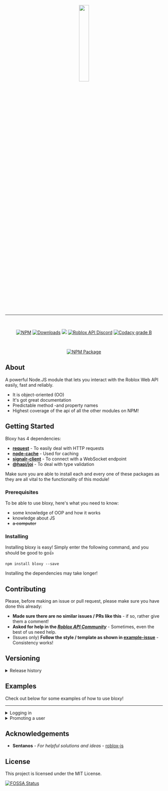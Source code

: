 <p align="center">
  <img width="25%" height="25%" src="https://media.discordapp.net/attachments/513102278538821647/516007264717373451/0yellow_bloxy.png">
</p>

***

<div align="center">
<br>
    <p>
    <a href="https://npmjs.com/package/bloxy"><img src="https://img.shields.io/npm/v/bloxy.svg?maxAge=3600&style=flat-square" alt="NPM"></a>
    <a href="https://npmjs.com/package/bloxy"><img src="https://img.shields.io/npm/dt/bloxy.svg?maxAge=3600&style=flat-square" alt="Downloads"></a>
<a href="https://app.fossa.io/projects/git%2Bgithub.com%2FVisualizememe%2Fbloxy?ref=badge_shield" alt="FOSSA Status"><img src="https://app.fossa.io/api/projects/git%2Bgithub.com%2FVisualizememe%2Fbloxy.svg?type=shield"/></a>
<a href="https://discord.gg/EDXNdAT"><img src="https://img.shields.io/badge/discord-roblox%20api%20chat-blue.svg?style=flat-square&logo=discord" alt="Roblox API Discord"></a>
<a href="https://www.codacy.com/manual/martin_47/bloxy?utm_source=github.com&utm_medium=referral&utm_content=Visualizememe/bloxy&utm_campaign=Badge_Grade"><img src="https://api.codacy.com/project/badge/Grade/560bc4f4762842f5b014a880e488d64d?isInternal=true" alt="Codacy grade B"></a>      

</p>
<br>
<p>
<a href="https://www.npmjs.com/package/bloxy"><img src="https://nodei.co/npm/bloxy.png?downloads=true&downloadRank=true&stars=true" alt="NPM Package"></a>
</p>
</div>

## About

A powerful Node.JS module that lets you interact with the Roblox Web API easily, fast and reliably.
- It is object-oriented (OO)
- It's got great documentation
- Predictable method -and property names
- Highest coverage of the api of all the other modules on NPM!

## Getting Started

Bloxy has 4 dependencies:

- [**request**](https://www.npmjs.com/package/request) - To easily deal with HTTP requests
- [**node-cache**](https://www.npmjs.com/package/node-cache) - Used for caching
- [**signalr-client**](https://www.npmjs.com/package/signalr-client) - To connect with a WebSocket endpoint
- [**@hapi/joi**](https://npmjs.com/package/@hapi/joi) - To deal with type validation

Make sure you are able to install each and every one of these packages as they are all vital to the functionality of this module!

### Prerequisites

To be able to use bloxy, here's what you need to know:

- some knowledge of OOP and how it works
- knowledge about JS
- <s>a computer</s>

### Installing

Installing bloxy is easy! Simply enter the following command, and you should be good to go👍

```
npm install bloxy --save
```

Installing the dependencies may take longer!

## Contributing

Please, before making an issue or pull request, please make sure you have done this already:
- **Made sure there are no similar issues / PRs like this** - if so, rather give them a comment!
- **Asked for help in the *[Roblox API Community]()*** - Sometimes, even the best of us need help.
- (Issues only) **Follow the style / template as shown in [example-issue]()** - Consistency works!

## Versioning
<details><summary>Release history</summary>

| Version | Date | Description |
| ------------ | -------- | ------------------ |
| 4.0.0 | 21-07-2019 | v4 Release of bloxy (finally!) |

</details>


## Examples
Check out below for some examples of how to use bloxy!

---

<details><summary>Logging in</summary>

<h5>With cookies</h5>


```js
const bloxy = require("bloxy");
const roblox = new bloxy({
    cookie: ".ROBLOSECURITY"
});

roblox.login().then( (user) => {
    console.log(`Logged in as ${roblox.user.id}`);
    // --> "Logged in as 1234" 
});
```

</details>

<details><summary>Promoting a user</summary>

```js
const bloxy = require("bloxy");
const roblox = new bloxy({
    cookie: ""
});

roblox.login().then( async () => {
    const group = await roblox.getGroup(12345);
    const promoted = await group.promote(12345);
    	
    console.log(`Promoted user to ${promoted.name}`);
    // --> "Promoted user to <name>"
});
```
</details>

## Acknowledgements

* **Sentanos** - *For helpful solutions and ideas* - [roblox-js](https://github.com/sentanos/roblox-js)


## License

This project is licensed under the MIT License.


[![FOSSA Status](https://app.fossa.io/api/projects/git%2Bgithub.com%2FVisualizememe%2Fbloxy.svg?type=large)](https://app.fossa.io/projects/git%2Bgithub.com%2FVisualizememe%2Fbloxy?ref=badge_large)
